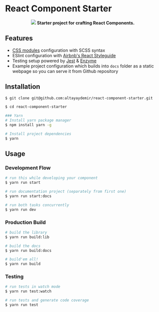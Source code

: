 # React Component Starter

<p align="center">
  <img src="https://s10.postimg.org/wtlotfkmx/Desktop_HD.png" />
  <b>Starter project for crafting React Components.</b>
</p>

## Features

* [CSS modules](https://github.com/css-modules/) configuration with SCSS syntax
* ESlint configuration with [Airbnb's React Styleguide](https://github.com/airbnb/javascript/tree/master/react)
* Testing setup powered by [Jest](https://github.com/facebook/jest) & [Enzyme](https://github.com/airbnb/enzyme/)
* Example project configuration which builds into `docs` folder as a static webpage so you can serve it from Github repository

## Installation

```bash
$ git clone git@github.com:altayaydemir/react-component-starter.git

$ cd react-component-starter

### Yarn
# Install yarn package manager
$ npm install yarn -g 

# Install project dependencies
$ yarn

```

## Usage

### Development Flow

```bash
# run this while developing your component
$ yarn run start

# run documentation project (separately from first one)
$ yarn run start:docs

# run both tasks concurrently
$ yarn run dev
```

### Production Build

```bash
# build the library
$ yarn run build:lib

# build the docs
$ yarn run build:docs

# build'em all!
$ yarn run build
```

### Testing

```bash
# run tests in watch mode
$ yarn run test:watch

# run tests and generate code coverage
$ yarn run test
```
